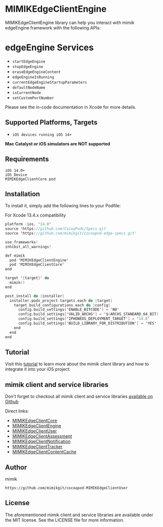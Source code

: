 # MIMIKEdgeClientEngine

MIMIKEdgeClientEngine library can help you interact with mimik edgeEngine framework with the following APIs:
 
 # edgeEngine Services

 * `startEdgeEngine`
 * `stopEdgeEngine`
 * `eraseEdgeEngineContent`
 * `edgeEngineIsRunning` 
 * `currentEdgeEngineStartupParameters`
 * `defaultNodeName`
 * `isCurrentNode`
 * `setCustomPortNumber`

Please see the in-code documentation in Xcode for more details.

## Supported Platforms, Targets
* `iOS devices running iOS 14+`

**Mac Catalyst or iOS simulators are NOT supported**

## Requirements
```
iOS 14.0+
iOS Device
MIMIKEdgeClientCore pod
```

## Installation

To install it, simply add the following lines to your Podfile:

For Xcode 13.4.x compatibility

```swift
platform :ios, '14.0'
source 'https://github.com/CocoaPods/Specs.git'
source 'https://github.com/mimikgit/cocoapod-edge-specs.git'

use_frameworks!
inhibit_all_warnings!

def mimik
  pod 'MIMIKEdgeClientEngine'
  pod 'MIMIKEdgeClientCore'
end

target '{target}' do
  mimik()
end

post_install do |installer|
  installer.pods_project.targets.each do |target|
    target.build_configurations.each do |config|
      config.build_settings['ENABLE_BITCODE'] = 'NO'
      config.build_settings['VALID_ARCHS'] = '$(ARCHS_STANDARD_64_BIT)'
      config.build_settings['IPHONEOS_DEPLOYMENT_TARGET'] = '14.0'
      config.build_settings['BUILD_LIBRARY_FOR_DISTRIBUTION'] = 'YES'
    end
  end
end
```

## Tutorial

Visit this [tutorial](https://devdocs.mimik.com/tutorials/03-index) to learn more about the mimik client library and how to integrate it into your iOS project.

## mimik client and service libraries

Don't forget to checkout all mimik client and service libraries [available on Github](https://github.com/search?q=cocoapod-MIMIKEdgeClient)

Direct links:
 
 * [MIMIKEdgeClientCore](https://github.com/mimikgit/cocoapod-MIMIKEdgeClientCore)
 * [MIMIKEdgeClientEngine](https://github.com/mimikgit/cocoapod-MIMIKEdgeClientEngine)
 * [MIMIKEdgeClientUser](https://github.com/mimikgit/cocoapod-MIMIKEdgeClientUser)
 * [MIMIKEdgeClientAssessment](https://github.com/mimikgit/cocoapod-MIMIKEdgeClientAssessment)
 * [MIMIKEdgeClientNotification](https://github.com/mimikgit/cocoapod-MIMIKEdgeClientNotification)
 * [MIMIKEdgeClientTracker](https://github.com/mimikgit/cocoapod-MIMIKEdgeClientTracker)
 * [MIMIKEdgeClientContentCache](https://github.com/mimikgit/cocoapod-MIMIKEdgeClientContentCache)

## Author

mimik
```
https://github.com/mimikgit/cocoapod-MIMIKEdgeClientUser
```

## License

The aforementioned mimik client and service libraries are available under the MIT license. See the LICENSE file for more information.
